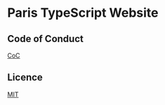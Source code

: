# Paris TypeScript Website

## Code of Conduct

[CoC](CODE_OF_CONDUCT.md)

## Licence

[MIT](LICENCE)
